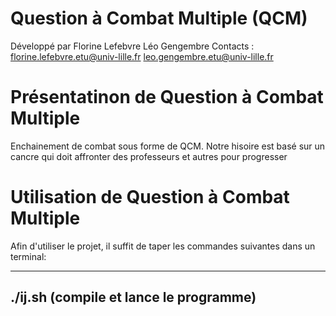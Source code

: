 Question à Combat Multiple (QCM)
==========

Développé par Florine Lefebvre Léo Gengembre
Contacts : florine.lefebvre.etu@univ-lille.fr leo.gengembre.etu@univ-lille.fr

# Présentatinon de Question à Combat Multiple

Enchainement de combat sous forme de QCM. Notre hisoire est basé sur un cancre qui doit affronter des professeurs et autres pour progresser

# Utilisation de Question à Combat Multiple

Afin d'utiliser le projet, il suffit de taper les commandes suivantes dans un terminal:

---

./ij.sh (compile et lance le programme)
--
